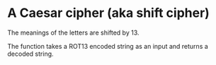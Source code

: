 # A Caesar cipher (aka shift cipher)

The meanings of the letters are shifted by 13.

The function takes a ROT13 encoded string as an input and returns a decoded string.



